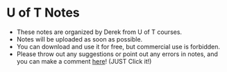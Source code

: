 # U of T Notes
- These notes are organized by Derek from U of T courses.
- Notes will be uploaded as soon as possible.
- You can download and use it for free, but commercial use is forbidden.
- Please throw out any suggestions or point out any errors in notes, and you can make a comment [here](https://derek-blog.com/about/)! (JUST Click it!)
